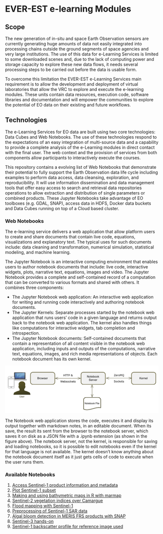 # EVER-EST e-learning Modules

## Scope
The new generation of in-situ and space Earth Observation sensors are currently generating huge amounts of data not easily integrated into processing chains outside the ground segments of space agencies and very large institutions. The use of this data for e-Learning Services is limited to some downloaded scenes and, due to the lack of computing power and storage capacity to explore these new data flows, it needs several processing steps to be carried out before the data is usable form. 

To overcome this limitation the EVER-EST e-Learning Services main requirement is to allow the development and deployment of virtual laboratories that allow the VRC to explore and execute the e-learning modules. These units contain data resources, execution code, software libraries and documentation and will empower the communities to explore the potential of EO data on their existing and future workflows. 

## Technologies
The e-Learning Services for EO data are built using two core technologies: Data Cubes and Web Notebooks. The use of these technologies respond to the expectations of an easy integration of multi-source data and a capability to provide a complete analysis of the e-Learning modules in direct contact with the final user. The web context and the provision of services from both components allow participants to interactively execute the courses.

This repository contains a evolving list of Web Notebooks that demonstrate their potential to fully support the Earth Observation data life cycle including examples to perform data access, data cleansing, exploration, and reproducibility. It will use information dissemination and data management tools that offer easy access to search and retrieval data repositories operations to allow extraction and distribution of single parameters or combined products. These Jupyter Notebooks take advantage of EO toolboxes (e.g. GDAL, SNAP), access data in HDFS, Docker data buckets and Data Cubes running on top of a Cloud based cluster.

### Web Notebooks 
The e-learning service delivers a web application that allow platform users to create and share documents that contain live code, equations, visualizations and explanatory text. The typical uses for such documents include: data cleaning and transformation, numerical simulation, statistical modeling, and machine learning.

The Jupyter Notebook is an interactive computing environment that enables users to author notebook documents that include: live code, interactive widgets, plots, narrative text, equations, images and video. The Jupyter Notebook provides a complete and self-contained record of a computation that can be converted to various formats and shared with others. It combines three components: 
* The Jupyter Notebook web application: An interactive web application for writing and running code interactively and authoring notebook documents.
* The Jupyter Kernels: Separate processes started by the notebook web application that runs users’ code in a given language and returns output back to the notebook web application. The kernel also handles things like computations for interactive widgets, tab completion and introspection.
* The Jupyter Notebook documents: Self-contained documents that contain a representation of all content visible in the notebook web application, including inputs and outputs of the computations, narrative text, equations, images, and rich media representations of objects. Each notebook document has its own kernel.

![Notebooks diagram](/images/notebooks.png)

The Notebook web application stores the code, executes it and display its output together with markdown notes, in an editable document. When its save, the result its sent from the browser to the notebook server, which saves it on disk as a JSON file with a .ipynb extension (as shown in the figure above). The notebook server, not the kernel, is responsible for saving and loading notebooks, so it is possible to edit notebooks even if the kernel for that language is not available. The kernel doesn’t know anything about the notebook document itself as it just gets cells of code to execute when the user runs them.


### Available Notebooks

1. [Access Sentinel-1 product information and metadata](./src/main/resources/e-learning/01%20Access%20Sentinel-1%20product%20information%20and%20metadata.ipynb)
2. [Plot Sentinel-1 subset](./src/main/resources/e-learning/02%20Plot%20Sentinel-1%20subset.ipynb)
3. [Making and using bathymetric maps in R with marmap](./src/main/resources/e-learning/03%20Making%20and%20using%20bathymetric%20maps%20in%20R%20with%20marmap.ipynb)
4. [Sentinel-2 vegetation indices over Camargue](./src/main/resources/e-learning/04%20Sentinel-2%20vegetation%20indices%20over%20Camargue.ipynb)
5. [Flood mapping with Sentinel-1](./src/main/resources/e-learning/05%20Flood%20mapping%20with%20Sentinel-1.ipynb)
6. [Preprocessing of Sentinel-1 SAR data](./src/main/resources/e-learning/06%20Preprocessing%20of%20Sentinel-1%20SAR%20data.ipynb)
7. [Algal bloom detection in MERIS FRS products with SNAP](./src/main/resources/e-learning/07%20Algal%20bloom%20detection%20in%20MERIS%20FRS%20products%20with%20SNAP.ipynb)
8. [Sentinel-3 hands-on](./src/main/resources/e-learning/08%20Sentinel-3%20hands-on.ipynb)
9. [Sentinel-1 backscatter profile for reference image used](./src/main/resources/e-learning/09%20Sentinel-1%20backscatter%20profile%20for%20reference%20image%20used%20in%20flood%20analysis.ipynb)

